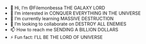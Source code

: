 - 👋 Hi, I’m @Filemonbessa THE GALAXY LORD 
- 👀 I’m interested in CONQUER EVERYTHING IN THE UNIVERSE
- 🌱 I’m currently learning MASSIVE DESTRUCTION 
- 💞️ I’m looking to collaborate on DESTROY ALL ENEMIES
- 📫 How to reach me SENDING A BILLION DOLLARS
- ⚡ Fun fact: I'LL BE THE LORD OF UNIVERSE

<!---
FilemonBessa/FilemonBessa is a ✨ special ✨ repository because its `README.md` (this file) appears on your GitHub profile.
You can click the Preview link to take a look at your changes.
--->
